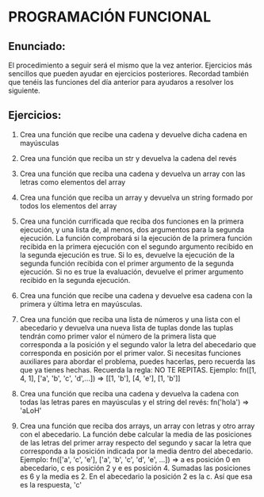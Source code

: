 # PROGRAMACIÓN FUNCIONAL

## Enunciado:
El procedimiento a seguir será el mismo que la vez anterior. Ejercicios más sencillos que pueden ayudar en ejercicios posteriores. Recordad también que tenéis las funciones del día anterior para ayudaros a resolver los siguiente.

## Ejercicios:

1. Crea una función que recibe una cadena y devuelve dicha cadena en mayúsculas

2. Crea una función que reciba un str y devuelva la cadena del revés

3. Crea una función que reciba una cadena y devuelva un array con las letras como elementos del array

4. Crea una función que reciba un array y devuelva un string formado por todos los elementos del array

5. Crea una función currificada que reciba dos funciones en la primera ejecución, y una lista de, al menos, dos argumentos para la segunda ejecución. La función comprobará si la ejecución de la primera función recibida en la primera ejecución con el segundo argumento recibido en la segunda ejecución es true. Si lo es, devuelve la ejecución de la segunda función recibida con el primer argumento de la segunda ejecución. Si no es true la evaluación, devuelve el primer argumento recibido en la segunda ejecución.

6. Crea una función que recibe una cadena y devuelve esa cadena con la primera y última letra en mayúsculas.

7. Crea una función que reciba una lista de números y una lista con el abecedario y devuelva una nueva lista de tuplas donde las tuplas tendrán como primer valor el número de la primera lista que corresponda a la posición y el segundo valor la letra del abecedario que corresponda en posición por el primer valor. Si necesitas funciones auxiliares para abordar el problema, puedes hacerlas, pero recuerda las que ya tienes hechas. Recuerda la regla: NO TE REPITAS.
Ejemplo: fn([1, 4, 1], ['a', 'b', 'c', 'd',...]) => [[1, 'b'], [4, 'e'], [1, 'b']]

8. Crea una función que reciba una cadena y devuelva la cadena con todas las letras pares en mayúsculas y el string del revés: fn('hola') => 'aLoH'

9. Crea una función que reciba dos arrays, un array con letras y otro array con el abecedario. La función debe calcular la media de las posiciones de las letras del primer array respecto del segundo y sacar la letra que corresponda a la posición indicada por la media dentro del abecedario.
Ejemplo: fn(['a', 'c', 'e'], ['a', 'b', 'c', 'd', 'e', ...]) => a es posición 0 en abecedario, c es posición 2 y e es posición 4. Sumadas las posiciones es 6 y la media es 2. En el abecedario la posición 2 es la c. Así que esa es la respuesta, 'c'